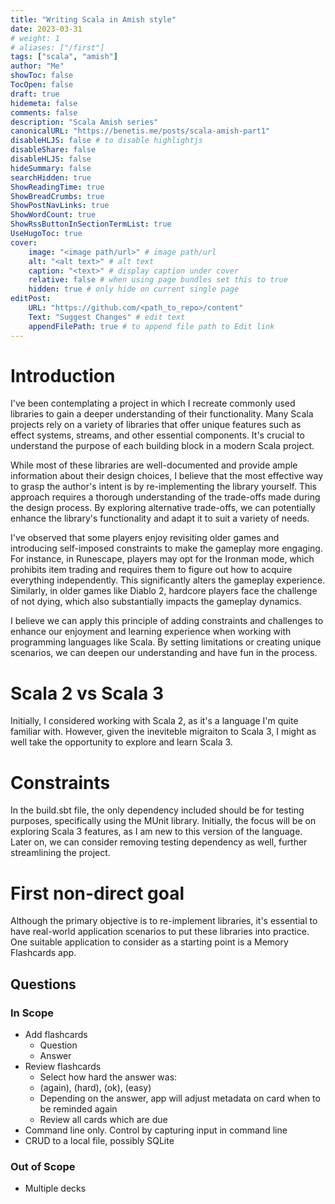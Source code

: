 ```yaml
---
title: "Writing Scala in Amish style"
date: 2023-03-31
# weight: 1
# aliases: ["/first"]
tags: ["scala", "amish"]
author: "Me"
showToc: false
TocOpen: false
draft: true
hidemeta: false
comments: false
description: "Scala Amish series"
canonicalURL: "https://benetis.me/posts/scala-amish-part1"
disableHLJS: false # to disable highlightjs
disableShare: false
disableHLJS: false
hideSummary: false
searchHidden: true
ShowReadingTime: true
ShowBreadCrumbs: true
ShowPostNavLinks: true
ShowWordCount: true
ShowRssButtonInSectionTermList: true
UseHugoToc: true
cover:
    image: "<image path/url>" # image path/url
    alt: "<alt text>" # alt text
    caption: "<text>" # display caption under cover
    relative: false # when using page bundles set this to true
    hidden: true # only hide on current single page
editPost:
    URL: "https://github.com/<path_to_repo>/content"
    Text: "Suggest Changes" # edit text
    appendFilePath: true # to append file path to Edit link
---
```


# Introduction

I've been contemplating a project in which I recreate commonly used libraries to gain a deeper understanding of their functionality. Many Scala projects rely on a variety of libraries that offer unique features such as effect systems, streams, and other essential components. It's crucial to understand the purpose of each building block in a modern Scala project.

While most of these libraries are well-documented and provide ample information about their design choices, I believe that the most effective way to grasp the author's intent is by re-implementing the library yourself. This approach requires a thorough understanding of the trade-offs made during the design process. By exploring alternative trade-offs, we can potentially enhance the library's functionality and adapt it to suit a variety of needs.

I've observed that some players enjoy revisiting older games and introducing self-imposed constraints to make the gameplay more engaging. For instance, in Runescape, players may opt for the Ironman mode, which prohibits item trading and requires them to figure out how to acquire everything independently. This significantly alters the gameplay experience. Similarly, in older games like Diablo 2, hardcore players face the challenge of not dying, which also substantially impacts the gameplay dynamics.

I believe we can apply this principle of adding constraints and challenges to enhance our enjoyment and learning experience when working with programming languages like Scala. By setting limitations or creating unique scenarios, we can deepen our understanding and have fun in the process.

# Scala 2 vs Scala 3

Initially, I considered working with Scala 2, as it's a language I'm quite familiar with. However, given the ineviteble migraiton to Scala 3, I might as well take the opportunity to explore and learn Scala 3.

# Constraints

In the build.sbt file, the only dependency included should be for testing purposes, specifically using the MUnit library. 
Initially, the focus will be on exploring Scala 3 features, as I am new to this version of the language. Later on, we can consider removing testing dependency as well, further streamlining the project.

# First non-direct goal

Although the primary objective is to re-implement libraries, it's essential to have real-world application scenarios to put these libraries into practice. One suitable application to consider as a starting point is a Memory Flashcards app.

## Questions
### In Scope
- Add flashcards
    - Question
    - Answer
- Review flashcards
    - Select how hard the answer was:
    - (again), (hard), (ok), (easy)
    - Depending on the answer, app will adjust metadata on card when to be reminded again
    - Review all cards which are due 
- Command line only. Control by capturing input in command line
- CRUD to a local file, possibly SQLite
### Out of Scope
- Multiple decks

